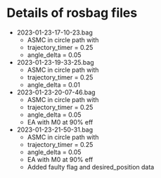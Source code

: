 # Details of rosbag files

- 2023-01-23-17-10-23.bag
    - ASMC in circle path with 
    - trajectory_timer = 0.25
    - angle_delta = 0.05
- 2023-01-23-19-33-25.bag
    - ASMC in circle path with 
    - trajectory_timer = 0.25
    - angle_delta = 0.01
- 2023-01-23-20-07-46.bag
    - ASMC in circle path with 
    - trajectory_timer = 0.25
    - angle_delta = 0.05
    - EA with M0 at 90% eff
- 2023-01-23-21-50-31.bag
    - ASMC in circle path with 
    - trajectory_timer = 0.25
    - angle_delta = 0.05
    - EA with M0 at 90% eff
    - Added faulty flag and desired_position data